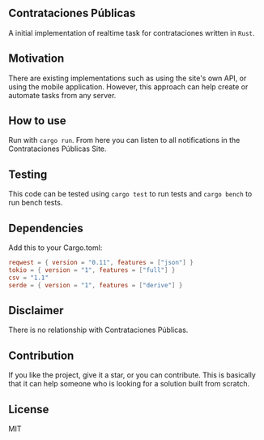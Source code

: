 ## Contrataciones Públicas

A initial implementation of realtime task for contrataciones written in `Rust`.

## Motivation
There are existing implementations such as using the site's own API, or using the mobile application. However, this approach can help create or automate tasks from any server.

## How to use

Run with `cargo run`. From here you can listen to all notifications in the Contrataciones Públicas Site.

## Testing

This code can be tested using `cargo test` to run tests and `cargo bench` to run bench tests.

## Dependencies

Add this to your Cargo.toml:

```toml
reqwest = { version = "0.11", features = ["json"] }
tokio = { version = "1", features = ["full"] }
csv = "1.1"
serde = { version = "1", features = ["derive"] }
```

## Disclaimer

There is no relationship with Contrataciones Públicas.

## Contribution

If you like the project, give it a star, or you can contribute. This is basically that it can help someone who is looking for a solution built from scratch.

## License

MIT

